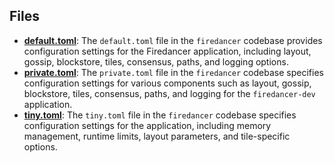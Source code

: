 
## Files
- **[default.toml](config/default.toml.driver.md)**: The `default.toml` file in the `firedancer` codebase provides configuration settings for the Firedancer application, including layout, gossip, blockstore, tiles, consensus, paths, and logging options.
- **[private.toml](config/private.toml.driver.md)**: The `private.toml` file in the `firedancer` codebase specifies configuration settings for various components such as layout, gossip, blockstore, tiles, consensus, paths, and logging for the `firedancer-dev` application.
- **[tiny.toml](config/tiny.toml.driver.md)**: The `tiny.toml` file in the `firedancer` codebase specifies configuration settings for the application, including memory management, runtime limits, layout parameters, and tile-specific options.
